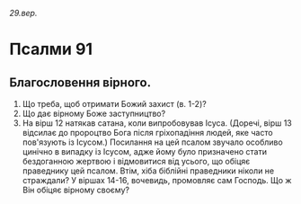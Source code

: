 
_29.вер._

# Псалми 91

## Благословення вірного.
1. Що треба, щоб отримати Божий захист (в. 1-2)?
2. Що дає вірному Боже заступництво?
3. На вірш 12 натякав сатана, коли випробовував Ісуса. (Доречі, вірш 13 відсилає до пророцтво Бога після гріхопадіння людей, яке часто пов'язують із Ісусом.) Посилання на цей псалом звучало особливо цинічно в випадку із Ісусом, адже йому було призначено стати бездоганною жертвою і відмовитися від усього, що обіцяє праведнику цей псалом. Втім, хіба біблійні праведники ніколи не страждали? У віршах 14-16, вочевидь, промовляє сам Господь. Що ж Він обіцяє вірному своєму?
